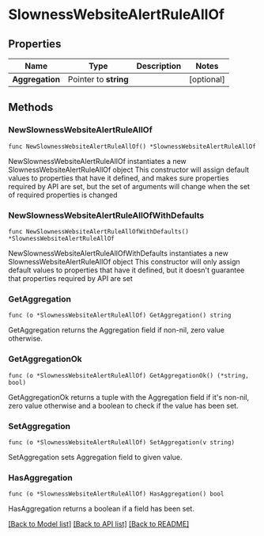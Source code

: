 # SlownessWebsiteAlertRuleAllOf

## Properties

Name | Type | Description | Notes
------------ | ------------- | ------------- | -------------
**Aggregation** | Pointer to **string** |  | [optional] 

## Methods

### NewSlownessWebsiteAlertRuleAllOf

`func NewSlownessWebsiteAlertRuleAllOf() *SlownessWebsiteAlertRuleAllOf`

NewSlownessWebsiteAlertRuleAllOf instantiates a new SlownessWebsiteAlertRuleAllOf object
This constructor will assign default values to properties that have it defined,
and makes sure properties required by API are set, but the set of arguments
will change when the set of required properties is changed

### NewSlownessWebsiteAlertRuleAllOfWithDefaults

`func NewSlownessWebsiteAlertRuleAllOfWithDefaults() *SlownessWebsiteAlertRuleAllOf`

NewSlownessWebsiteAlertRuleAllOfWithDefaults instantiates a new SlownessWebsiteAlertRuleAllOf object
This constructor will only assign default values to properties that have it defined,
but it doesn't guarantee that properties required by API are set

### GetAggregation

`func (o *SlownessWebsiteAlertRuleAllOf) GetAggregation() string`

GetAggregation returns the Aggregation field if non-nil, zero value otherwise.

### GetAggregationOk

`func (o *SlownessWebsiteAlertRuleAllOf) GetAggregationOk() (*string, bool)`

GetAggregationOk returns a tuple with the Aggregation field if it's non-nil, zero value otherwise
and a boolean to check if the value has been set.

### SetAggregation

`func (o *SlownessWebsiteAlertRuleAllOf) SetAggregation(v string)`

SetAggregation sets Aggregation field to given value.

### HasAggregation

`func (o *SlownessWebsiteAlertRuleAllOf) HasAggregation() bool`

HasAggregation returns a boolean if a field has been set.


[[Back to Model list]](../README.md#documentation-for-models) [[Back to API list]](../README.md#documentation-for-api-endpoints) [[Back to README]](../README.md)


